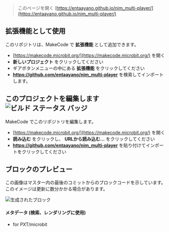 
> このページを開く [https://entaayano.github.io/nim_multi-player/](https://entaayano.github.io/nim_multi-player/)

## 拡張機能として使用

このリポジトリは、MakeCode で **拡張機能** として追加できます。

* [https://makecode.microbit.org/](https://makecode.microbit.org/) を開く
* **新しいプロジェクト** をクリックしてください
* ギアボタンメニューの中にある **拡張機能** をクリックしてください
* **https://github.com/entaayano/nim_multi-player** を検索してインポートします。

## このプロジェクトを編集します ![ビルド ステータス バッジ](https://github.com/entaayano/nim_multi-player/workflows/MakeCode/badge.svg)

MakeCode でこのリポジトリを編集します。

* [https://makecode.microbit.org/](https://makecode.microbit.org/) を開く
* **読み込む** をクリックし、 **URLから読み込む...** をクリックしてください
* **https://github.com/entaayano/nim_multi-player** を貼り付けてインポートをクリックしてください

## ブロックのプレビュー

この画像はマスター内の最後のコミットからのブロックコードを示しています。
このイメージは更新に数分かかる場合があります。

![生成されたブロック](https://github.com/entaayano/nim_multi-player/raw/master/.github/makecode/blocks.png)

#### メタデータ (検索、レンダリングに使用)

* for PXT/microbit
<script src="https://makecode.com/gh-pages-embed.js"></script><script>makeCodeRender("{{ site.makecode.home_url }}", "{{ site.github.owner_name }}/{{ site.github.repository_name }}");</script>
